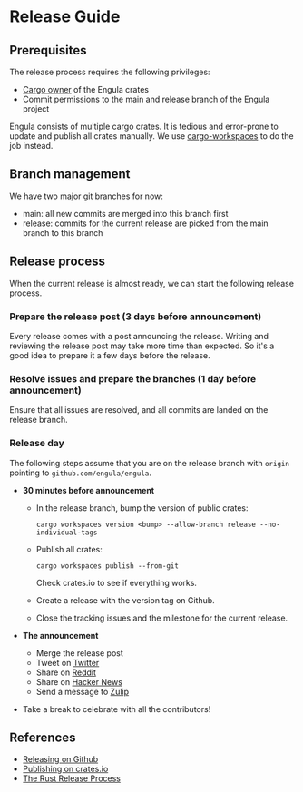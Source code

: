 # Release Guide

## Prerequisites

The release process requires the following privileges:

- [Cargo owner][cargo-owner] of the Engula crates
- Commit permissions to the main and release branch of the Engula project

Engula consists of multiple cargo crates. It is tedious and error-prone to update and publish all crates manually. We use [cargo-workspaces][cargo-workspaces] to do the job instead.

[cargo-owner]: https://doc.rust-lang.org/cargo/reference/publishing.html#cargo-owner
[cargo-workspaces]: https://github.com/pksunkara/cargo-workspaces

## Branch management

We have two major git branches for now:

- main: all new commits are merged into this branch first
- release: commits for the current release are picked from the main branch to this branch

## Release process

When the current release is almost ready, we can start the following release process.

### Prepare the release post (3 days before announcement)

Every release comes with a post announcing the release. Writing and reviewing the release post may take more time than expected. So it's a good idea to prepare it a few days before the release.

### Resolve issues and prepare the branches (1 day before announcement)

Ensure that all issues are resolved, and all commits are landed on the release branch.

### Release day

The following steps assume that you are on the release branch with `origin` pointing to `github.com/engula/engula`.

- **30 minutes before announcement**
  - In the release branch, bump the version of public crates:

    ```
    cargo workspaces version <bump> --allow-branch release --no-individual-tags
    ```

  - Publish all crates:

    ```
    cargo workspaces publish --from-git
    ```

    Check crates.io to see if everything works.

  - Create a release with the version tag on Github.

  - Close the tracking issues and the milestone for the current release.

- **The announcement**
  - Merge the release post
  - Tweet on [Twitter](https://twitter.com/engulaio)
  - Share on [Reddit](https://www.reddit.com/r/rust)
  - Share on [Hacker News](https://news.ycombinator.com/)
  - Send a message to [Zulip](https://engula.zulipchat.com/)

- Take a break to celebrate with all the contributors!

## References

- [Releasing on Github](https://docs.github.com/en/repositories/releasing-projects-on-github/about-releases)
- [Publishing on crates.io](https://doc.rust-lang.org/cargo/reference/publishing.html)
- [The Rust Release Process](https://forge.rust-lang.org/release/process.html)
